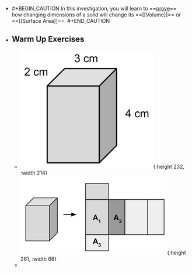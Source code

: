 - #+BEGIN_CAUTION
  In this investigation, you will learn to ==[prove]([[proof]])== how changing dimensions of a solid will change its ==[[Volume]]== or ==[[Surface Area]]==.
  #+END_CAUTION
- ## Warm Up Exercises
	- ![image.png](../assets/image_1748742851912_0.png){:height 232, :width 214} ![image.png](../assets/image_1748742872033_0.png){:height 261, :width 68}
	-